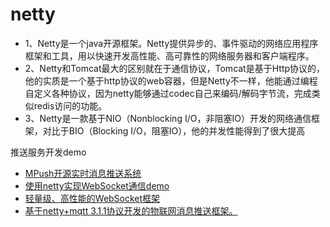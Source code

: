 # netty
* 1、Netty是一个java开源框架。Netty提供异步的、事件驱动的网络应用程序框架和工具，用以快速开发高性能、高可靠性的网络服务器和客户端程序。     
* 2、Netty和Tomcat最大的区别就在于通信协议，Tomcat是基于Http协议的，他的实质是一个基于http协议的web容器，但是Netty不一样，他能通过编程自定义各种协议，因为netty能够通过codec自己来编码/解码字节流，完成类似redis访问的功能。  
* 3、Netty是一款基于NIO（Nonblocking I/O，非阻塞IO）开发的网络通信框架，对比于BIO（Blocking I/O，阻塞IO），他的并发性能得到了很大提高  


推送服务开发demo
* [MPush开源实时消息推送系统](https://github.com/mpusher/mpush)
* [使用netty实现WebSocket通信demo](https://github.com/Binary-ZeroOne/netty-websocket-demo)
* [轻量级、高性能的WebSocket框架](https://github.com/YeautyYE/netty-websocket-spring-boot-starter)
* [基于netty+mqtt 3.1.1协议开发的物联网消息推送框架。](https://gitee.com/duwang1104/iot_push)


